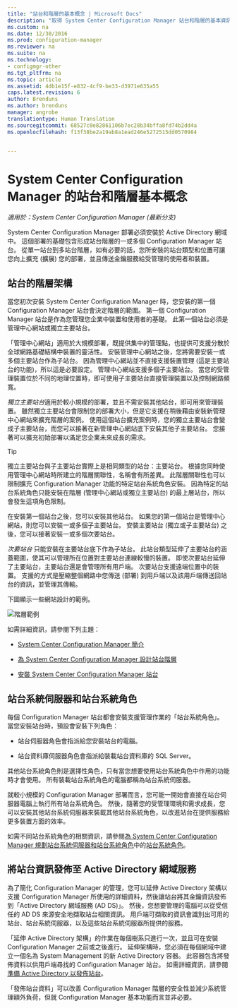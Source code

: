 ```yaml
---
title: "站台和階層的基本概念 | Microsoft Docs"
description: "取得 System Center Configuration Manager 站台和階層的基本資訊。"
ms.custom: na
ms.date: 12/30/2016
ms.prod: configuration-manager
ms.reviewer: na
ms.suite: na
ms.technology:
- configmgr-other
ms.tgt_pltfrm: na
ms.topic: article
ms.assetid: 4db1e15f-e832-4cf9-be33-d3971e635a55
caps.latest.revision: 6
author: Brenduns
ms.author: brenduns
manager: angrobe
translationtype: Human Translation
ms.sourcegitcommit: 68527c0e82861106b7ec28b34bffa8fd74b2dd4a
ms.openlocfilehash: f13f38be2a19ab8a1ead246e5272515dd0570984


---
```

# <a name="fundamentals-of-sites-and-hierarchies-for-system-center-configuration-manager"></a>System Center Configuration Manager 的站台和階層基本概念

*適用於：System Center Configuration Manager (最新分支)*

System Center Configuration Manager 部署必須安裝於 Active Directory 網域中。 這個部署的基礎包含形成站台階層的一或多個 Configuration Manager 站台。 從單一站台到多站台階層，如有必要的話，您所安裝的站台類型和位置可讓您向上擴充 (擴展) 您的部署，並且傳送金鑰服務給受管理的使用者和裝置。

## <a name="hierarchies-of-sites"></a>站台的階層架構
當您初次安裝 System Center Configuration Manager 時，您安裝的第一個 Configuration Manager 站台會決定階層的範圍。 第一個 Configuration Manager 站台是作為您管理您企業中裝置和使用者的基礎。 此第一個站台必須是管理中心網站或獨立主要站台。  

 「管理中心網站」適用於大規模部署，既提供集中的管理點，也提供可支援分散於全球網路基礎結構中裝置的靈活性。 安裝管理中心網站之後，您將需要安裝一或多個主要站台作為子站台。 因為管理中心網站並不直接支援裝置管理 (這是主要站台的功能)，所以這是必要設定。 管理中心網站支援多個子主要站台。 當您的受管理裝置位於不同的地理位置時，即可使用子主要站台直接管理裝置以及控制網路頻寬。  

 *獨立主要站台*適用於較小規模的部署，並且不需安裝其他站台，即可用來管理裝置。 雖然獨立主要站台會限制您的部署大小，但是它支援在稍後藉由安裝新管理中心網站來擴充階層的案例。 使用這個站台擴充案例時，您的獨立主要站台會變成子主要站台，而您可以接著在新管理中心網站底下安裝其他子主要站台。 您接著可以擴充初始部署以滿足您企業未來成長的需求。  

> [!TIP]  
>  獨立主要站台與子主要站台實際上是相同類型的站台：主要站台。 根據您同時使用管理中心網站時所建立的階層關聯性，名稱會有所差異。 此階層關聯性也可以限制擴充 Configuration Manager 功能的特定站台系統角色安裝。 因為特定的站台系統角色只能安裝在階層 (管理中心網站或獨立主要站台) 的最上層站台，所以會發生這項角色限制。  

 在安裝第一個站台之後，您可以安裝其他站台。 如果您的第一個站台是管理中心網站，則您可以安裝一或多個子主要站台。 安裝主要站台 (獨立或子主要站台) 之後，您可以接著安裝一或多個次要站台。  

 *次要站台* 只能安裝在主要站台底下作為子站台。 此站台類型延伸了主要站台的涵蓋範圍，使其可以管理所在位置對主要站台連線較慢的裝置。 即使次要站台延伸了主要站台，主要站台還是會管理所有用戶端。 次要站台支援遠端位置中的裝置。 支援的方式是壓縮整個網路中您傳送 (部署) 到用戶端以及該用戶端傳送回站台的資訊，並管理其傳輸。  

 下圖顯示一些網站設計的範例。  

 ![階層範例](media/Hierarchy_examples.png)  

 如需詳細資訊，請參閱下列主題：  

-   [System Center Configuration Manager 簡介](../../core/understand/introduction.md)  

-   [為 System Center Configuration Manager 設計站台階層](../../core/plan-design/hierarchy/design-a-hierarchy-of-sites.md)  

-   [安裝 System Center Configuration Manager 站台](/sccm/core/servers/deploy/install/installing-sites)  

## <a name="site-system-servers-and-site-system-roles"></a>站台系統伺服器和站台系統角色  
 每個 Configuration Manager 站台都會安裝支援管理作業的「站台系統角色」。 當您安裝站台時，預設會安裝下列角色︰

-   站台伺服器角色會指派給您安裝站台的電腦。

-   站台資料庫伺服器角色會指派給裝載站台資料庫的 SQL Server。

其他站台系統角色則是選擇性角色，只有當您想要使用站台系統角色中作用的功能時才會使用。 所有裝載站台系統角色的電腦都稱為站台系統伺服器。  

 就較小規模的 Configuration Manager 部署而言，您可能一開始會直接在站台伺服器電腦上執行所有站台系統角色。 然後，隨著您的受管理環境和需求成長，您可以安裝其他站台系統伺服器來裝載其他站台系統角色，以改進站台在提供服務給更多裝置方面的效率。  

 如需不同站台系統角色的相關資訊，請參閱[為 System Center Configuration Manager 規劃站台系統伺服器和站台系統角色](../../core/plan-design/hierarchy/plan-for-site-system-servers-and-site-system-roles.md)中的[站台系統角色](../../core/plan-design/hierarchy/plan-for-site-system-servers-and-site-system-roles.md#bkmk_planroles)。

## <a name="publishing-site-information-to-active-directory-domain-services"></a>將站台資訊發佈至 Active Directory 網域服務  
 為了簡化 Configuration Manager 的管理，您可以延伸 Active Directory 架構以支援 Configuration Manager 所使用的詳細資料，然後讓站台將其金鑰資訊發佈到「Active Directory 網域服務 (AD DS)」。 然後，您想要管理的電腦可以從受信任的 AD DS 來源安全地擷取站台相關資訊。 用戶端可擷取的資訊會識別出可用的站台、站台系統伺服器，以及這些站台系統伺服器所提供的服務。  

 「延伸 Active Directory 架構」的作業在每個樹系只進行一次，並且可在安裝 Configuration Manager 之前或之後進行。   延伸架構時，您必須在每個網域中建立一個名為 System Management 的新 Active Directory 容器。 此容器包含將發佈資料以供用戶端尋找的 Configuration Manager 站台。 如需詳細資訊，請參閱[準備 Active Directory 以發佈站台](../../core/plan-design/network/extend-the-active-directory-schema.md)。  

 「發佈站台資料」可以改善 Configuration Manager 階層的安全性並減少系統管理額外負荷，但就 Configuration Manager 基本功能而言並非必要。  



<!--HONumber=Dec16_HO5-->


